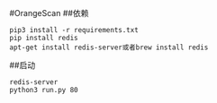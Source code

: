 #OrangeScan
##依赖
```
pip3 install -r requirements.txt
pip install redis
apt-get install redis-server或者brew install redis
```
##启动
```
redis-server
python3 run.py 80
```
